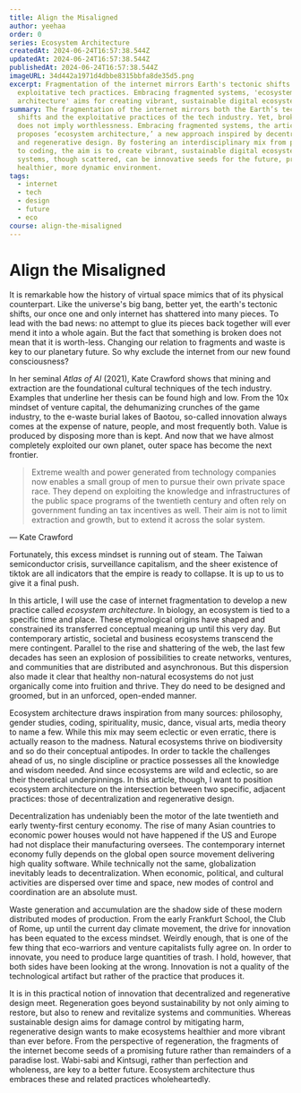 ```yaml
---
title: Align the Misaligned
author: yeehaa
order: 0
series: Ecosystem Architecture
createdAt: 2024-06-24T16:57:38.544Z
updatedAt: 2024-06-24T16:57:38.544Z
publishedAt: 2024-06-24T16:57:38.544Z
imageURL: 34d442a1971d4dbbe8315bbfa8de35d5.png
excerpt: Fragmentation of the internet mirrors Earth's tectonic shifts and
  exploitative tech practices. Embracing fragmented systems, 'ecosystem
  architecture' aims for creating vibrant, sustainable digital ecosystems.
summary: The fragmentation of the internet mirrors both the Earth’s tectonic
  shifts and the exploitative practices of the tech industry. Yet, brokenness
  does not imply worthlessness. Embracing fragmented systems, the article
  proposes ‘ecosystem architecture,’ a new approach inspired by decentralization
  and regenerative design. By fostering an interdisciplinary mix from philosophy
  to coding, the aim is to create vibrant, sustainable digital ecosystems. These
  systems, though scattered, can be innovative seeds for the future, promoting a
  healthier, more dynamic environment.
tags:
  - internet
  - tech
  - design
  - future
  - eco
course: align-the-misaligned
---
```

# Align the Misaligned

It is remarkable how the history of virtual space mimics that of its physical counterpart. Like the universe's big bang, better yet, the earth's tectonic shifts, our once one and only internet has shattered into many pieces. To lead with the bad news: no attempt to glue its pieces back together will ever mend it into a whole again. But the fact that something is broken does not mean that it is worth-less. Changing our relation to fragments and waste is key to our planetary future. So why exclude the internet from our new found consciousness?

In her seminal *Atlas of AI* (2021), Kate Crawford shows that mining and extraction are the foundational cultural techniques of the tech industry. Examples that underline her thesis can be found high and low. From the 10x mindset of venture capital, the dehumanizing crunches of the game industry, to the e-waste burial lakes of Baotou, so-called innovation always comes at the expense of nature, people, and most frequently both. Value is produced by disposing more than is kept. And now that we have almost completely exploited our own planet, outer space has become the next frontier.

 > Extreme wealth and power generated from technology companies now enables a small group of men to pursue their own private space race. They depend on exploiting the knowledge and infrastructures of the public space programs of the twentieth century and often rely on government funding an tax incentives as well. Their aim is not to limit extraction and growth, but to extend it across the solar system.

— Kate Crawford

Fortunately, this excess mindset is running out of steam. The Taiwan semiconductor crisis, surveillance capitalism, and the sheer existence of tiktok are all indicators that the empire is ready to collapse. It is up to us to give it a final push.

In this article, I will use the case of internet fragmentation to develop a new practice called *ecosystem architecture*. In biology, an ecosystem is tied to a specific time and place. These etymological origins have shaped and constrained its transferred conceptual meaning up until this very day. But contemporary artistic, societal and business ecosystems transcend the mere contingent. Parallel to the rise and shattering of the web, the last few decades has seen an explosion of possibilities to create networks, ventures, and communities that are distributed and asynchronous. But this dispersion also made it clear that healthy non-natural ecosystems do not just organically come into fruition and thrive. They do need to be designed and groomed, but in an unforced, open-ended manner.

Ecosystem architecture draws inspiration from many sources: philosophy, gender studies, coding, spirituality, music, dance, visual arts, media theory to name a few. While this mix may seem eclectic or even erratic, there is actually reason to the madness. Natural ecosystems thrive on biodiversity and so do their conceptual antipodes. In order to tackle the challenges ahead of us, no single discipline or practice possesses all the knowledge and wisdom needed. And since ecosystems are wild and eclectic, so are their theoretical underpinnings. In this article, though, I want to position ecosystem architecture on the intersection between two specific, adjacent practices: those of decentralization and regenerative design.

Decentralization has undeniably been the motor of the late twentieth and early twenty-first century economy. The rise of many Asian countries to economic power houses would not have happened if the US and Europe had not displace their manufacturing oversees. The contemporary internet economy fully depends on the global open source movement delivering high quality software. While technically not the same, globalization inevitably leads to decentralization. When economic, political, and cultural activities are dispersed over time and space, new modes of control and coordination are an absolute must.

Waste generation and accumulation are the shadow side of these modern distributed modes of production. From the early Frankfurt School, the Club of Rome, up until the current day climate movement, the drive for innovation has been equated to the excess mindset. Weirdly enough, that is one of the few thing that eco-warriors and venture capitalists fully agree on. In order to innovate, you need to produce large quantities of trash. I hold, however, that both sides have been looking at the wrong. Innovation is not a quality of the technological artifact but rather of the practice that produces it. 

It is in this practical notion of innovation that decentralized and regenerative design meet. Regeneration goes beyond sustainability by not only aiming to restore, but also to renew and revitalize systems and communities. Whereas sustainable design aims for damage control by mitigating harm, regenerative design wants to make ecosystems healthier and more vibrant than ever before. From the perspective of regeneration, the fragments of the internet become seeds of a promising future rather than remainders of a paradise lost. Wabi-sabi and Kintsugi, rather than perfection and wholeness, are key to a better future. Ecosystem architecture thus embraces these and related practices wholeheartedly.

